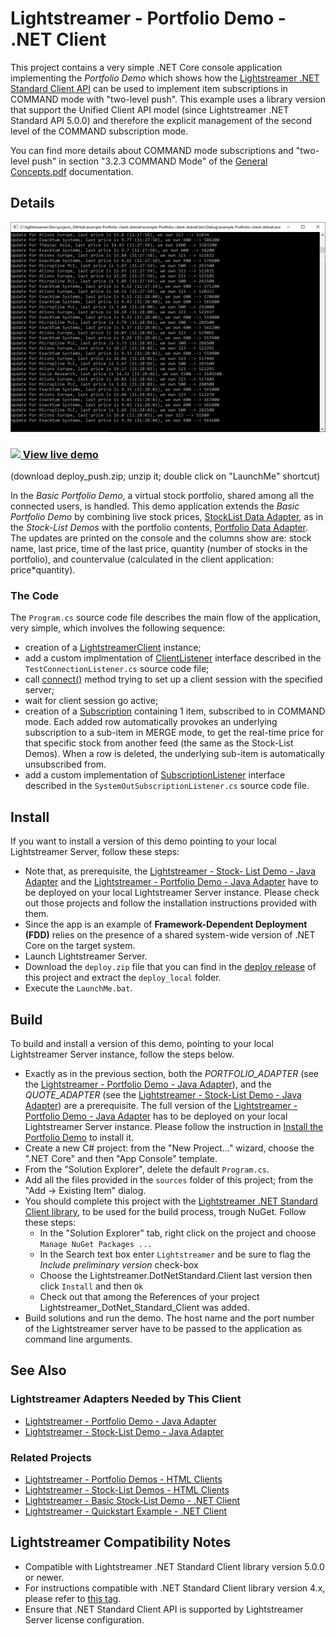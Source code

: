 # Lightstreamer - Portfolio Demo - .NET Client

This project contains a very simple .NET Core console application implementing the *Portfolio Demo* which shows how the [Lightstreamer .NET Standard Client API](https://lightstreamer.com/temp/temp_dotnet_unified_docs/) can be used to implement item subscriptions in COMMAND mode with "two-level push".
This example uses a library version that support the Unified Client API model (since Lightstreamer .NET Standard API 5.0.0) and therefore the explicit management of the second level of the COMMAND subscription mode. 

You can find more details about COMMAND mode subscriptions and "two-level push" in section "3.2.3 COMMAND Mode" of the [General Concepts.pdf](http://www.lightstreamer.com/docs/base/General%20Concepts.pdf) documentation.

<!-- START DESCRIPTION lightstreamer-example-portfolio-client-dotnet -->

## Details

[![screenshot](screen_large.png)](http://demos.lightstreamer.com/DotNetPortfolioDemo/deploy_push.zip)<br>
### [![](http://demos.lightstreamer.com/site/img/play.png) View live demo](http://demos.lightstreamer.com/DotNetPortfolioDemo/deploy_push.zip)<br>
(download deploy_push.zip; unzip it; double click on "LaunchMe" shortcut)

In the *Basic Portfolio Demo*, a virtual stock portfolio, shared among all the connected users, is handled. This demo application extends the *Basic Portfolio Demo* by combining live stock prices, [StockList Data Adapter](https://github.com/Lightstreamer/Lightstreamer-example-Stocklist-adapter-java), as in the *Stock-List Demos* with the portfolio contents, [Portfolio Data Adapter](https://github.com/Lightstreamer/Lightstreamer-example-Portfolio-adapter-java).
The updates are printed on the console and the columns show are: stock name, last price, time of the last price, quantity (number of stocks in the portfolio), and countervalue (calculated in the client application: price*quantity).

### The Code

The `Program.cs` source code file describes the main flow of the application, very simple, which involves the following sequence:
* creation of a [LightstreamerClient](https://lightstreamer.com/temp/temp_dotnet_unified_docs/api/com.lightstreamer.client.LightstreamerClient.html) instance;
* add a custom implmentation of [ClientListener](https://lightstreamer.com/temp/temp_dotnet_unified_docs/api/com.lightstreamer.client.ClientListener.html) interface described in the `TestConnectionListener.cs` source code file;
* call [connect()](https://lightstreamer.com/temp/temp_dotnet_unified_docs/api/com.lightstreamer.client.LightstreamerClient.html#com_lightstreamer_client_LightstreamerClient_connect) method trying to set up a client session with the specified server;
* wait for client session go active;
* creation of a [Subscription](https://lightstreamer.com/temp/temp_dotnet_unified_docs/api/com.lightstreamer.client.Subscription.html) containing 1 item, subscribed to in COMMAND mode. Each added row automatically provokes an underlying subscription to a sub-item in MERGE mode, to get the real-time price for that specific stock from another feed (the same as the Stock-List Demos). When a row is deleted, the underlying sub-item is automatically unsubscribed from.
* add a custom implementation of [SubscriptionListener](https://lightstreamer.com/temp/temp_dotnet_unified_docs/api/com.lightstreamer.client.SubscriptionListener.html) interface described in the `SystemOutSubscriptionListener.cs` source code file.


<!-- END DESCRIPTION lightstreamer-example-portfolio-client-dotnet -->

## Install 

If you want to install a version of this demo pointing to your local Lightstreamer Server, follow these steps:

* Note that, as prerequisite, the [Lightstreamer - Stock- List Demo - Java Adapter](https://github.com/Weswit/Lightstreamer-example-Stocklist-adapter-java) and the [Lightstreamer - Portfolio Demo - Java Adapter](https://github.com/Weswit/Lightstreamer-example-Portfolio-adapter-java) have to be deployed on your local Lightstreamer Server instance. 
Please check out those projects and follow the installation instructions provided with them.
* Since the app is an example of **Framework-Dependent Deployment (FDD)** relies on the presence of a shared system-wide version of .NET Core on the target system.
* Launch Lightstreamer Server.
* Download the `deploy.zip` file that you can find in the [deploy release](https://github.com/Lightstreamer/Lightstreamer-example-Portfolio-client-dotnet/releases) of this project and extract the `deploy_local` folder.
* Execute the `LaunchMe.bat`.

## Build

To build and install a version of this demo, pointing to your local Lightstreamer Server instance, follow the steps below.

* Exactly as in the previous section, both the *PORTFOLIO_ADAPTER* (see the [Lightstreamer - Portfolio Demo - Java Adapter](https://github.com/Weswit/Lightstreamer-example-Portfolio-adapter-java)), and the *QUOTE_ADAPTER* (see the [Lightstreamer - Stock-List Demo - Java Adapter](https://github.com/Weswit/Lightstreamer-example-StockList-adapter-java)) are a prerequisite. The full version of the [Lightstreamer - Portfolio Demo - Java Adapter](https://github.com/Weswit/Lightstreamer-example-Portfolio-adapter-java) has to be deployed on your local Lightstreamer Server instance. Please follow the instruction in [Install the Portfolio Demo](https://github.com/Weswit/Lightstreamer-example-Portfolio-adapter-java#install-the-portfolio-demo) to install it.
* Create a new C# project: from the "New Project..." wizard, choose the ".NET Core" and then "App Console" template.
* From the "Solution Explorer", delete the default `Program.cs`.
* Add all the files provided in the `sources` folder of this project; from the "Add -> Existing Item" dialog.
* You should complete this project with the [Lightstreamer .NET Standard Client library](https://www.nuget.org/packages/Lightstreamer.DotNetStandard.Client/5.0.0-beta), to be used for the build process, trough NuGet. Follow these steps:
	* In the "Solution Explorer" tab, right click on the project and choose `Manage NuGet Packages ...`
	* In the Search text box enter `Lightstreamer` and be sure to flag the *Include preliminary version* check-box
	* Choose the Lightstreamer.DotNetStandard.Client last version then click `Install` and then `Ok`
	* Check out that among the References of your project Lightstreamer_DotNet_Standard_Client was added.
* Build solutions and run the demo. The host name and the port number of the Lightstreamer server have to be passed to the application as command line arguments.<BR/>

## See Also

### Lightstreamer Adapters Needed by This Client
<!-- START RELATED_ENTRIES -->

* [Lightstreamer - Portfolio Demo - Java Adapter](https://github.com/Weswit/Lightstreamer-example-Portfolio-adapter-java)
* [Lightstreamer - Stock-List Demo - Java Adapter](https://github.com/Weswit/Lightstreamer-example-Stocklist-adapter-java)

<!-- END RELATED_ENTRIES -->

### Related Projects

* [Lightstreamer - Portfolio Demos - HTML Clients](https://github.com/Weswit/Lightstreamer-example-Portfolio-client-javascript)
* [Lightstreamer - Stock-List Demos - HTML Clients](https://github.com/Weswit/Lightstreamer-example-Stocklist-client-javascript)
* [Lightstreamer - Basic Stock-List Demo - .NET Client](https://github.com/Lightstreamer/Lightstreamer-example-StockList-client-dotnet)
* [Lightstreamer - Quickstart Example - .NET Client](https://github.com/Lightstreamer/Lightstreamer-example-Quickstart-client-dotnet)

## Lightstreamer Compatibility Notes

- Compatible with Lightstreamer .NET Standard Client library version 5.0.0 or newer.
- For instructions compatible with .NET Standard Client library version 4.x, please refer to [this tag](https://github.com/Lightstreamer/Lightstreamer-example-Portfolio-client-dotnet/releases/tag/deploy_std1).
- Ensure that .NET Standard Client API is supported by Lightstreamer Server license configuration.